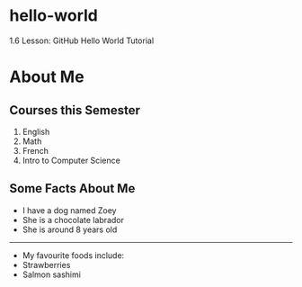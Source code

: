 # hello-world
1.6 Lesson: GitHub Hello World Tutorial 

# About Me 

## Courses this Semester 
1. English 
2. Math
3. French 
4. Intro to Computer Science 

## Some Facts About Me
- I have a dog named Zoey
- She is a chocolate labrador
- She is around 8 years old
--- 
- My favourite foods include: 
- Strawberries 
- Salmon sashimi 



